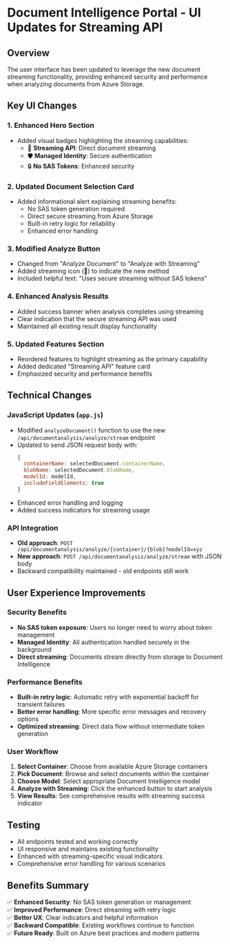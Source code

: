 # Document Intelligence Portal - UI Updates for Streaming API

## Overview
The user interface has been updated to leverage the new document streaming functionality, providing enhanced security and performance when analyzing documents from Azure Storage.

## Key UI Changes

### 1. **Enhanced Hero Section**
- Added visual badges highlighting the streaming capabilities:
  - 🔄 **Streaming API**: Direct document streaming
  - 🛡️ **Managed Identity**: Secure authentication  
  - 🔒 **No SAS Tokens**: Enhanced security

### 2. **Updated Document Selection Card**
- Added informational alert explaining streaming benefits:
  - No SAS token generation required
  - Direct secure streaming from Azure Storage
  - Built-in retry logic for reliability
  - Enhanced error handling

### 3. **Modified Analyze Button**
- Changed from "Analyze Document" to "Analyze with Streaming"
- Added streaming icon (🔄) to indicate the new method
- Included helpful text: "Uses secure streaming without SAS tokens"

### 4. **Enhanced Analysis Results**
- Added success banner when analysis completes using streaming
- Clear indication that the secure streaming API was used
- Maintained all existing result display functionality

### 5. **Updated Features Section**
- Reordered features to highlight streaming as the primary capability
- Added dedicated "Streaming API" feature card
- Emphasized security and performance benefits

## Technical Changes

### JavaScript Updates (`app.js`)
- Modified `analyzeDocument()` function to use the new `/api/documentanalysis/analyze/stream` endpoint
- Updated to send JSON request body with:
  ```javascript
  {
    containerName: selectedDocument.containerName,
    blobName: selectedDocument.blobName,
    modelId: modelId,
    includeFieldElements: true
  }
  ```
- Enhanced error handling and logging
- Added success indicators for streaming usage

### API Integration
- **Old approach**: `POST /api/documentanalysis/analyze/{container}/{blob}?modelId=xyz`
- **New approach**: `POST /api/documentanalysis/analyze/stream` with JSON body
- Backward compatibility maintained - old endpoints still work

## User Experience Improvements

### Security Benefits
- **No SAS token exposure**: Users no longer need to worry about token management
- **Managed Identity**: All authentication handled securely in the background
- **Direct streaming**: Documents stream directly from storage to Document Intelligence

### Performance Benefits
- **Built-in retry logic**: Automatic retry with exponential backoff for transient failures
- **Better error handling**: More specific error messages and recovery options
- **Optimized streaming**: Direct data flow without intermediate token generation

### User Workflow
1. **Select Container**: Choose from available Azure Storage containers
2. **Pick Document**: Browse and select documents within the container
3. **Choose Model**: Select appropriate Document Intelligence model
4. **Analyze with Streaming**: Click the enhanced button to start analysis
5. **View Results**: See comprehensive results with streaming success indicator

## Testing
- All endpoints tested and working correctly
- UI responsive and maintains existing functionality
- Enhanced with streaming-specific visual indicators
- Comprehensive error handling for various scenarios

## Benefits Summary
✅ **Enhanced Security**: No SAS token generation or management  
✅ **Improved Performance**: Direct streaming with retry logic  
✅ **Better UX**: Clear indicators and helpful information  
✅ **Backward Compatible**: Existing workflows continue to function  
✅ **Future Ready**: Built on Azure best practices and modern patterns
